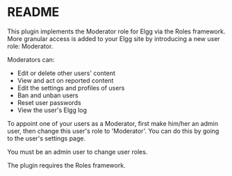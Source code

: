 README
======

This plugin implements the Moderator role for Elgg via the Roles framework.  More granular access is added to your Elgg site by introducing a new user role: Moderator.

Moderators can:

* Edit or delete other users' content
* View and act on reported content
* Edit the settings and profiles of users
* Ban and unban users
* Reset user passwords
* View the user's Elgg log

To appoint one of your users as a Moderator, first make him/her an admin user, then change this user's role to 'Moderator'.  You can do this by going to the user's settings page.

You must be an admin user to change user roles.

The plugin requires the Roles framework.
